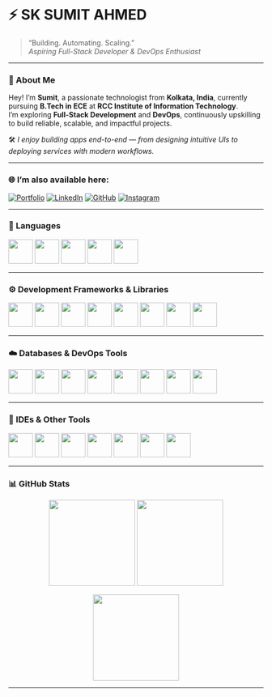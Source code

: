 # ⚡ SK SUMIT AHMED

> “Building. Automating. Scaling.”  
> _Aspiring Full-Stack Developer & DevOps Enthusiast_

---

### 👋 About Me
Hey! I’m **Sumit**, a passionate technologist from **Kolkata, India**, currently pursuing **B.Tech in ECE** at **RCC Institute of Information Technology**.  
I’m exploring **Full-Stack Development** and **DevOps**, continuously upskilling to build reliable, scalable, and impactful projects.

🛠️ _I enjoy building apps end-to-end — from designing intuitive UIs to deploying services with modern workflows._

---

### 🌐 I’m also available here:
[![Portfolio](https://img.shields.io/badge/Portfolio-000000?style=for-the-badge&logo=vercel&logoColor=white)](https://protfolio-git-main-sumitahmeds-projects.vercel.app/)
[![LinkedIn](https://img.shields.io/badge/LinkedIn-0A66C2?style=for-the-badge&logo=linkedin&logoColor=white)](https://www.linkedin.com/in/sk-sumit-ahmed-67a30227b/)
[![GitHub](https://img.shields.io/badge/GitHub-181717?style=for-the-badge&logo=github&logoColor=white)](https://github.com/sumitahmed)
[![Instagram](https://img.shields.io/badge/Instagram-E4405F?style=for-the-badge&logo=instagram&logoColor=white)](https://www.instagram.com/incel.sumit/?hl=en)

---

### 🧩 Languages
<p align="left">
  <img src="https://cdn.jsdelivr.net/gh/devicons/devicon/icons/c/c-original.svg" width="48" height="48"/>
  <img src="https://cdn.jsdelivr.net/gh/devicons/devicon/icons/cplusplus/cplusplus-original.svg" width="48" height="48"/>
  <img src="https://cdn.jsdelivr.net/gh/devicons/devicon/icons/java/java-original.svg" width="48" height="48"/>
  <img src="https://cdn.jsdelivr.net/gh/devicons/devicon/icons/javascript/javascript-original.svg" width="48" height="48"/>
  <img src="https://cdn.jsdelivr.net/gh/devicons/devicon/icons/python/python-original.svg" width="48" height="48"/>
</p>

---

### ⚙️ Development Frameworks & Libraries
<p align="left">
  <img src="https://cdn.jsdelivr.net/gh/devicons/devicon/icons/html5/html5-original.svg" width="48" height="48"/>
  <img src="https://cdn.jsdelivr.net/gh/devicons/devicon/icons/css3/css3-original.svg" width="48" height="48"/>
  <img src="https://skillicons.dev/icons?i=tailwind" width="48" height="48"/>
  <img src="https://cdn.jsdelivr.net/gh/devicons/devicon/icons/react/react-original.svg" width="48" height="48"/>
  <img src="https://cdn.jsdelivr.net/gh/devicons/devicon/icons/nextjs/nextjs-line.svg" width="48" height="48"/>
  <img src="https://cdn.jsdelivr.net/gh/devicons/devicon/icons/nodejs/nodejs-original.svg" width="48" height="48"/>
  <img src="https://cdn.jsdelivr.net/gh/devicons/devicon/icons/express/express-original.svg" width="48" height="48"/>
  <img src="https://cdn.jsdelivr.net/gh/devicons/devicon/icons/fastapi/fastapi-original.svg" width="48" height="48"/>
</p>

---

### ☁️ Databases & DevOps Tools
<p align="left">
  <img src="https://cdn.jsdelivr.net/gh/devicons/devicon/icons/mongodb/mongodb-original.svg" width="48" height="48"/>
  <img src="https://cdn.jsdelivr.net/gh/devicons/devicon/icons/mysql/mysql-original.svg" width="48" height="48"/>
  <img src="https://cdn.jsdelivr.net/gh/devicons/devicon/icons/docker/docker-original.svg" width="48" height="48"/>
  <!-- Lighter Git icon -->
  <img src="https://cdn.jsdelivr.net/gh/devicons/devicon/icons/git/git-plain-wordmark.svg" width="48" height="48"/>
  <!-- GitHub white logo for dark mode -->
  <img src="https://cdn.jsdelivr.net/gh/devicons/devicon/icons/github/github-original-wordmark.svg#gh-dark-mode-only" width="48" height="48"/>
  <!-- Alternate white GitHub logo -->
  <img src="https://cdn.jsdelivr.net/gh/devicons/devicon/icons/github/github-original.svg#gh-light-mode-only" width="48" height="48"/>
  <img src="https://cdn.jsdelivr.net/gh/devicons/devicon/icons/linux/linux-original.svg" width="48" height="48"/>
  <!-- Vercel white icon for dark background -->
  <img src="https://cdn.jsdelivr.net/gh/devicons/devicon/icons/vercel/vercel-line.svg" width="48" height="48"/>
</p>

---

### 🧰 IDEs & Other Tools
<p align="left">
  <img src="https://cdn.jsdelivr.net/gh/devicons/devicon/icons/vscode/vscode-original.svg" width="48" height="48"/>
  <img src="https://cdn.jsdelivr.net/gh/devicons/devicon/icons/pycharm/pycharm-original.svg" width="48" height="48"/>
  <img src="https://cdn.jsdelivr.net/gh/devicons/devicon/icons/neovim/neovim-original.svg" width="48" height="48"/>
  <img src="https://cdn.jsdelivr.net/gh/devicons/devicon/icons/postman/postman-original.svg" width="48" height="48"/>
  <img src="https://cdn.jsdelivr.net/gh/devicons/devicon/icons/npm/npm-original-wordmark.svg" width="48" height="48"/>
  <img src="https://cdn.jsdelivr.net/gh/devicons/devicon/icons/figma/figma-original.svg" width="48" height="48"/>
  <img src="https://cdn.jsdelivr.net/gh/devicons/devicon/icons/aftereffects/aftereffects-original.svg" width="48" height="48"/>
</p>

---

### 📊 GitHub Stats
<p align="center">
  <img src="https://github-readme-stats.vercel.app/api?username=sumitahmed&show_icons=true&theme=radical" height="170" />
  <img src="https://github-readme-stats.vercel.app/api/top-langs/?username=sumitahmed&layout=compact&theme=radical" height="170" />
</p>

<p align="center">
  <img src="https://streak-stats.demolab.com?user=sumitahmed&theme=radical&border_radius=5&date_format=M%20j%5B%2C%20Y%5D" height="170" />
</p>

---


